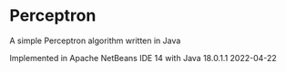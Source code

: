 # Perceptron
A simple Perceptron algorithm written in Java


Implemented in Apache NetBeans IDE 14
with Java 18.0.1.1 2022-04-22
